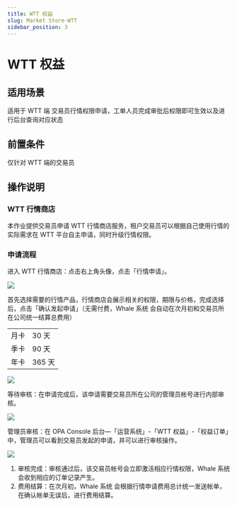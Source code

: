 ```yaml
---
title: WTT 权益
slug: Market Store-WTT
sidebar_position: 3
---
```



# WTT 权益

## 适用场景

适用于 WTT 端 交易员行情权限申请，工单人员完成审批后权限即可生效以及进行后台查询对应状态

## 前置条件

仅针对 WTT 端的交易员

## 操作说明

### WTT 行情商店

本作业提供交易员申请 WTT 行情商店服务，租户交易员可以根据自己使用行情的实际需求在 WTT 平台自主申请，同时升级行情权限。

### 申请流程

进入 WTT 行情商店：点击右上角头像，点击「行情申请」。

<img src="/assets/SOiZb0Y7So66uQx4oflc1zCpnJb.png"/>

首先选择需要的行情产品，行情商店会展示相关的权限，期限与价格，完成选择后，点击「确认发起申请」（无需付费，Whale 系统 会自动在次月初和交易员所在公司统一结算总费用）

|   |   |
|---|---|
|月卡|30 天|
|季卡|90 天|
|年卡|365 天|

<img src="/assets/A8yAb9MH4onxIOxY2uRcIWKnnjg.png"/>

等待审核：在申请完成后，该申请需要交易员所在公司的管理员帐号进行内部审核。

<img src="/assets/Mvmcb1N9noymMtx8slmc3m2dnzg.png"/>

管理员审核：在 OPA Console 后台—「运营系统」-「WTT 权益」-「权益订单」中，管理员可以看到交易员发起的申请，并可以进行审核操作。

<img src="/assets/KuVgbsyuTowTffxNwZwcYoyfnHe.png"/>

1. 审核完成：审核通过后，该交易员帐号会立即激活相应行情权限，Whale 系统会收到相应的订单记录产生。
2. 费用结算：在次月初，Whale 系统 会根据行情申请费用总计统一发送帐单，在确认帐单无误后，进行费用结算。

